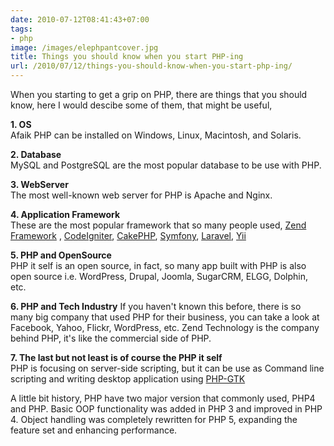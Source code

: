 ```yaml
---
date: 2010-07-12T08:41:43+07:00
tags:
- php
image: /images/elephpantcover.jpg
title: Things you should know when you start PHP-ing
url: /2010/07/12/things-you-should-know-when-you-start-php-ing/
---
```


When you starting to get a grip on PHP, there are things that you should know, here I would descibe some of them, that might be useful,

**1. OS**  
Afaik PHP can be installed on Windows, Linux, Macintosh, and Solaris.  

**2. Database**  
MySQL and PostgreSQL are the most popular database to be use with PHP.

**3. WebServer**  
The most well-known web server for PHP is Apache and Nginx.

**4. Application Framework**  
These are the most popular framework that so many people used, [ Zend Framework](http://framework.zend.com "Zend Framework") , [CodeIgniter](http://www.codeigniter.com "Codeigniter"), [CakePHP](http://cakephp.org), [Symfony](http://www.symfony-project.org), [Laravel](http://laravel.com "Laravel"), [Yii](http://www.yiiframework.com/ "Yii Framework")

**5. PHP and OpenSource**  
PHP it self is an open source, in fact, so many app built with PHP is also open source i.e. WordPress, Drupal, Joomla, SugarCRM, ELGG, Dolphin, etc.

**6. PHP and Tech Industry**
If you haven't known this before, there is so many big company that used PHP for their business, you can take a look at Facebook, Yahoo, Flickr, WordPress, etc. Zend Technology is the company behind PHP, it's like the commercial side of PHP.

**7. The last but not least is of course the PHP it self**   
PHP is focusing on server-side scripting, but it can be use as Command line scripting and writing desktop application using [PHP-GTK](http://gtk.php.net/)  

A little bit history, PHP have two major version that commonly used, PHP4 and PHP. Basic OOP functionality was added in PHP 3 and improved in PHP 4. Object handling was completely rewritten for PHP 5, expanding the feature set and enhancing performance.  
 
